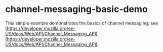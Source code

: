 # channel-messaging-basic-demo
This simple example demonstrates the basics of channel messaging; see [https://developer.mozilla.org/en-US/docs/Web/API/Channel_Messaging_API](https://developer.mozilla.org/en-US/docs/Web/API/Channel_Messaging_API).
